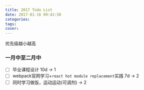 ```yaml
---
title: 2017 Todo List
date: 2017-01-16 09:42:58
categories:
tags:
cover:
---
```


优先级越小越高

### 一月中至二月中

- [ ] 毕业课程设计 10d -> 1
- [ ] webpack官网学习+`react hot module replacement`实践 7d -> 2
- [ ] 同时学习做饭，运动运动(可调剂) -> 2